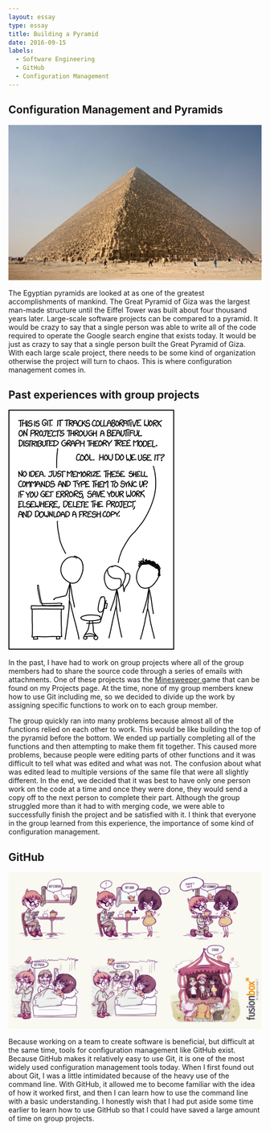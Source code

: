 ```yaml
---
layout: essay
type: essay
title: Building a Pyramid
date: 2016-09-15
labels:
  - Software Engineering
  - GitHub
  - Configuration Management
---
```


<H2>Configuration Management and Pyramids</H2>

<img class="ui big rounded image" src="../images/TheGreatPyramidOfGiza.jpg">

The Egyptian pyramids are looked at as one of the greatest accomplishments of mankind. The Great Pyramid of Giza was the largest man-made structure until the Eiffel Tower was built about four thousand years later. Large-scale software projects can be compared to a pyramid. It would be crazy to say that a single person was able to write all of the code required to operate the Google search engine that exists today. It would be just as crazy to say that a single person built the Great Pyramid of Giza. With each large scale project, there needs to be some kind of organization otherwise the project will turn to chaos. This is where configuration management comes in. 

<H2>Past experiences with group projects</H2>

<img class="ui medium rounded image" src="../images/gitXKCD.png">

In the past, I have had to work on group projects where all of the group members had to share the source code through a series of emails with attachments. One of these projects was the <a href="https://chadmorita.github.io/projects/MineSweeper" target="_blank"> Minesweeper </a>game that can be found on my Projects page. At the time, none of my group members knew how to use Git including me, so we decided to divide up the work by assigning specific functions to work on to each group member. 

The group quickly ran into many problems because almost all of the functions relied on each other to work. This would be like building the top of the pyramid before the bottom. We ended up partially completing all of the functions and then attempting to make them fit together. This caused more problems, because people were editing parts of other functions and it was difficult to tell what was edited and what was not. The confusion about what was edited lead to multiple versions of the same file that were all slightly different. In the end, we decided that it was best to have only one person work on the code at a time and once they were done, they would send a copy off to the next person to complete their part. Although the group struggled more than it had to with merging code, we were able to successfully finish the project and be satisfied with it. I think that everyone in the group learned from this experience, the importance of some kind of configuration management. 

<H2>GitHub</H2>

<img class="ui big rounded image" src="../images/git-comic-fusionbox.jpg">

Because working on a team to create software is beneficial, but difficult at the same time, tools for configuration management like GitHub exist. Because GitHub makes it relatively easy to use Git, it is one of the most widely used configuration management tools today. When I first found out about Git, I was a little intimidated because of the heavy use of the command line. With GitHub, it allowed me to become familiar with the idea of how it worked first, and then I can learn how to use the command line with a basic understanding. I honestly wish that I had put aside some time earlier to learn how to use GitHub so that I could have saved a large amount of time on group projects.